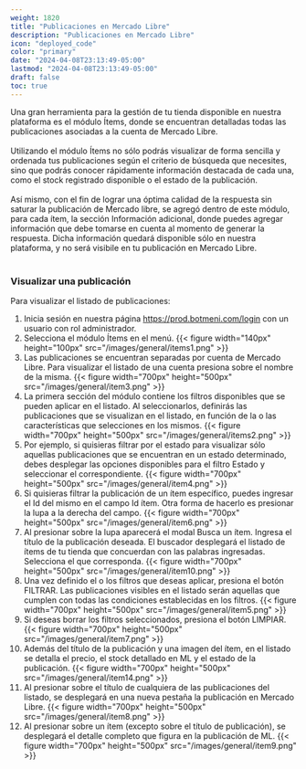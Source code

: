 ```yaml
---
weight: 1820
title: "Publicaciones en Mercado Libre"
description: "Publicaciones en Mercado Libre"
icon: "deployed_code"
color: "primary"
date: "2024-04-08T23:13:49-05:00"
lastmod: "2024-04-08T23:13:49-05:00"
draft: false
toc: true
---
```

Una gran herramienta para la gestión de tu tienda disponible en nuestra plataforma es el módulo Ítems, donde se encuentran detalladas todas las publicaciones asociadas a la cuenta de Mercado Libre. <br></br>
Utilizando el módulo Ítems no sólo podrás visualizar de forma sencilla y ordenada tus publicaciones según el criterio de búsqueda que necesites, sino que podrás conocer rápidamente información destacada de cada una, como el stock registrado disponible o el estado de la publicación.<br></br>
Así mismo, con el fin de lograr una óptima calidad de la respuesta sin saturar la publicación de Mercado libre, se agregó dentro de este módulo, para cada ítem, la sección Información adicional, donde puedes agregar información que debe tomarse en cuenta al momento de generar la respuesta. Dicha información quedará disponible sólo en nuestra plataforma, y no será visibile en tu publicación en Mercado Libre. <br></br>

### Visualizar una publicación
Para visualizar el listado de publicaciones:
1. Inicia sesión en nuestra página <https://prod.botmeni.com/login> con un usuario con rol administrador.
2. Selecciona el módulo Ítems en el menú.
{{< figure width="140px" height="100px" src="/images/general/items1.png" >}}
3. Las publicaciones se encuentran separadas por cuenta de Mercado Libre. Para visualizar el listado de una cuenta presiona sobre el nombre de la misma.
{{< figure width="700px" height="500px" src="/images/general/item3.png" >}}
3. La primera sección del módulo contiene los filtros disponibles que se pueden aplicar en el listado. Al seleccionarlos, definirás las publicaciones que se visualizan en el listado, en función de la o las características que selecciones en los mismos. 
{{< figure width="700px" height="500px" src="/images/general/items2.png" >}}
4. Por ejemplo, si quisieras filtrar por el estado para visualizar sólo aquellas publicaciones que se encuentran en un estado determinado, debes desplegar las opciones disponibles para el filtro Estado y seleccionar el correspondiente.
{{< figure width="700px" height="500px" src="/images/general/item4.png" >}}
5. Si quisieras filtrar la publicación de un ítem específico, puedes ingresar el Id del mismo en el campo Id ítem. Otra forma de hacerlo es presionar la lupa a la derecha del campo.
{{< figure width="700px" height="500px" src="/images/general/item6.png" >}}
6. Al presionar sobre la lupa aparecerá el modal Busca un ítem. Ingresa el título de la publicación deseada. El buscador desplegará el listado de ítems de tu tienda que concuerdan con las palabras ingresadas. Selecciona el que corresponda.
{{< figure width="700px" height="500px" src="/images/general/item10.png" >}}
7. Una vez definido el o los filtros que deseas aplicar, presiona el botón FILTRAR. Las publicaciones visibles en el listado serán aquellas que cumplen con todas las condiciones establecidas en los filtros.
{{< figure width="700px" height="500px" src="/images/general/item5.png" >}}
8. Si deseas borrar los filtros seleccionados, presiona el botón LIMPIAR.
{{< figure width="700px" height="500px" src="/images/general/item7.png" >}}
9. Además del título de la publicación y una imagen del ítem, en el listado se detalla el precio, el stock detallado en ML y el estado de la publicación.
{{< figure width="700px" height="500px" src="/images/general/item14.png" >}}
10. Al presionar sobre el título de cualquiera de las publicaciones del listado, se desplegará en una nueva pestaña la publicación en Mercado Libre.
{{< figure width="700px" height="500px" src="/images/general/item8.png" >}}
11. Al presionar sobre un ítem (excepto sobre el título de publicación), se desplegará el detalle completo que figura en la publicación de ML.
{{< figure width="700px" height="500px" src="/images/general/item9.png" >}}



